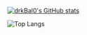 [![drkBal0's GitHub stats](https://github-readme-stats.vercel.app/api?username=drkBal0)](https://github.com/drkBal0/github-readme-stats)

![Top Langs](https://github-readme-stats-three-psi-74.vercel.app/api/top-langs/?username=drkbal0&layout=compact)
